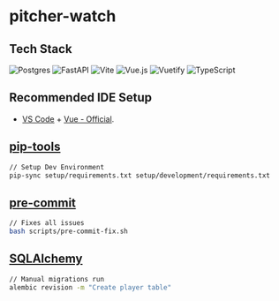 # pitcher-watch

## Tech Stack

![Postgres](https://img.shields.io/badge/postgres-%23316192.svg?style=for-the-badge&logo=postgresql&logoColor=white)
![FastAPI](https://img.shields.io/badge/FastAPI-005571?style=for-the-badge&logo=fastapi)
![Vite](https://img.shields.io/badge/vite-%23646CFF.svg?style=for-the-badge&logo=vite&logoColor=white)
![Vue.js](https://img.shields.io/badge/vuejs-%2335495e.svg?style=for-the-badge&logo=vuedotjs&logoColor=%234FC08D)
![Vuetify](https://img.shields.io/badge/Vuetify-1867C0?style=for-the-badge&logo=vuetify&logoColor=AEDDFF)
![TypeScript](https://img.shields.io/badge/typescript-%23007ACC.svg?style=for-the-badge&logo=typescript&logoColor=white)

## Recommended IDE Setup

- [VS Code](https://code.visualstudio.com/) + [Vue - Official](https://marketplace.visualstudio.com/items?itemName=Vue.volar).

## [pip-tools](https://pypi.org/project/pip-tools/)

``` bash
// Setup Dev Environment
pip-sync setup/requirements.txt setup/development/requirements.txt
```

## [pre-commit](https://pre-commit.com/)

``` bash
// Fixes all issues
bash scripts/pre-commit-fix.sh
```

## [SQLAlchemy](https://www.sqlalchemy.org/)

``` bash
// Manual migrations run
alembic revision -m "Create player table"
```
